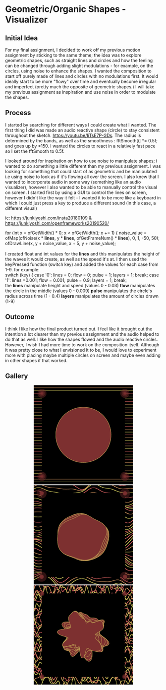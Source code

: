 # Geometric/Organic Shapes - Visualizer

## Initial Idea
For my final assignment, I decided to work off my previous motion assignment by sticking to the same theme; the idea was to explore geometric shapes, such as straight lines and circles and how the feeling can be changed through adding slight modulations - for example, on the circles, using noise to enhance the shapes. I wanted the composition to start off purely made of lines and circles with no modulations first. It would ideally start to be more "flowy" over time and eventually become irregular and imperfect (pretty much the opposite of geometric shapes.) I will take my previous assignment as inspiration and use noise in order to modulate the shapes. 

## Process
I started by searching for different ways I could create what I wanted. The first thing I did was made an audio reactive shape (circle) to stay consistent throughout the sketch. https://youtu.be/IiTsE7P-GDs. The radius is determined by the bands, as well as the smoothness : fftSmooth[i] *= 0.5f; and goes up by *150. I wanted the circles to react in a relatively fast pace so I set the fftSmooth to 0.5f.
<br>

I looked around for inspiration on how to use noise to manipulate shapes; i wanted to do something a little different than my previous assignment. I was looking for something that could start of as geometric and be manipulated i.e using noise to look as if it's flowing all over the screen. I also knew that I wanted to incorporate audio in some way (something like an audio visualizer), however I also wanted to be able to manually control the visual on screen. I started first by using a GUI to control the lines on screen, however I didn't like the way it felt - I wanted it to be more like a keyboard in which I could just press a key to produce a different sound (in this case, a different visual)
<br> 

ic: https://junkiyoshi.com/insta20180109 & https://junkiyoshi.com/openframeworks20190520/
<br> 

for (int x = ofGetWidth() * 0; x < ofGetWidth(); x += 1) {
                noise_value = ofMap(ofNoise(x * **lines**, y * **lines**, ofGetFrameNum() * **lines**), 0, 1, -50, 50);
                ofDrawLine(x, y + noise_value, x + 5, y + noise_value);
<br>
<br>
I created float and int values for the **lines** and this manipulates the height of the waves it would create, as well as the speed it's at. I then used the keyPressed function (switch key) and added the values for each case from 1-9. for example: 
<br> 
switch (key) {
            case '0':
                lines = 0;
                flow = 0;
                pulse = 1;
                layers = 1;
                break;
            case '1':
                lines =0.001;
                flow = 0.001;
                pulse = 0.9;
                layers = 1;
                break;
 <br> 
the **lines** manipulate height and speed (values 0 - 0.03) **flow** manipulates the circle in the middle (values 0 - 0.009) **pulse** manipulates the circle's radius across time (1 - 0.4) **layers** manipulates the amount of circles drawn (1-9)

## Outcome
I think I like how the final product turned out. I feel like it brought out the intention a lot clearer than my previous assignment and the audio helped to do that as well. I like how the shapes flowed and the audio reactive circles. However, I wish I had more time to work on the composition itself. Although it was pretty close to what I envisioned it to be, I would love to experiment more with placing maybe multiple circles on screen and maybe even adding in other shapes if that worked. 

## Gallery 

<p align="center">
  <img src="saFinal/bin/data/final01.png" width="320" title="final1">
  <img src="saFinal/bin/data/final02.png" width="320" title="final2">
  <img src="saFinal/bin/data/final03.png" width="320" title="final3">
</p>
